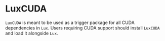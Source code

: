 # LuxCUDA

`LuxCUDA` is meant to be used as a trigger package for all CUDA dependencies in `Lux`.
Users requiring CUDA support should install `LuxCUDA` and load it alongside `Lux`.
